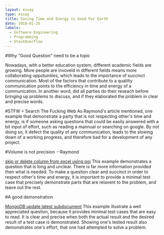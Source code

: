 ```yaml
---
layout: essay
type: essay
title: Saving Time and Energy is Good For Earth
date: 2018-01-25
labels:
  - Software Engineering
  - Programming
  - StackOverflow
---
```


#Why "Good Question" need to be a topic

Nowadays, with a better education system, different academic fields are growing. More people are 
invoveld in different fields means more collaborating oppotunities, which leads to the importance of succinct 
communication. Most of the factors that contribute to a qualilty communication points to the efficiency in
time and energy of a communication. In another word, did all parties do their reseach before bringing up problems
to discuss, and if they elaborated the problem in clear and precise words.                    


#STFW = Search The Fucking Web
As Raymond's article mentioned, one example that demonstrate a party that is not respecting other's time and energy, 
is if someone asking questions that could be easily answered with a bit input of effort, such as reading a mannual 
or searching on google. By not doing so, it defect the quality of any communication, leads to the slowing down of a 
working progress, and therefore bad for a development of any project.

#Volume is not precision --Raymond

[skip or delete column from excel using poi](https://stackoverflow.com/questions/48458105/skip-or-delete-column-from-excel-using-poi)
This example demonstrates a question that is long and unclear. There is far more information provided then what is needed.
To make a question clear and succinct in order to respect other's time and energy, it is important to provide a minimal 
test case that precisely demonstrate parts that are relavent to the problem, and leave out the rest. 

#A good demonstration

[MongoDB update latest subdocument](https://stackoverflow.com/questions/48456876/mongodb-update-latest-subdocument)
This example illustrate a well appreciated question, because it provides minimal test cases that are easy to read. It is clear and 
precise when both the actual result and the desired result of a test case is demonstrated. Showing one's tested result also
demonstrates one's effort, that one had attempted to solve a problem.




